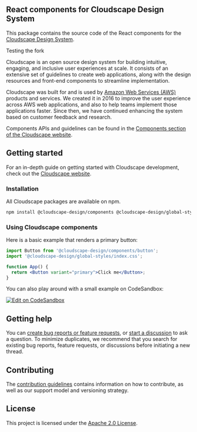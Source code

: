 ## React components for Cloudscape Design System

This package contains the source code of the React components for the [Cloudscape Design System](https://cloudscape.design/).

Testing the fork 

Cloudscape is an open source design system for building intuitive, engaging, and inclusive user experiences at scale. It consists of an extensive set of guidelines to create web applications, along with the design resources and front-end components to streamline implementation.

Cloudscape was built for and is used by [Amazon Web Services (AWS)](https://aws.amazon.com/) products and services. We created it in 2016 to improve the user experience across AWS web applications, and also to help teams implement those applications faster. Since then, we have continued enhancing the system based on customer feedback and research.

Components APIs and guidelines can be found in the [Components section of the Cloudscape website](https://cloudscape.design/components/).

## Getting started
For an in-depth guide on getting started with Cloudscape development, check out the [Cloudscape website](https://cloudscape.design/get-started/integration/using-cloudscape-components/).

### Installation
All Cloudscape packages are available on npm.

```sh
npm install @cloudscape-design/components @cloudscape-design/global-styles
```

### Using Cloudscape components
Here is a basic example that renders a primary button:

```jsx
import Button from '@cloudscape-design/components/button';
import '@cloudscape-design/global-styles/index.css';

function App() {
  return <Button variant="primary">Click me</Button>;
}
```

You can also play around with a small example on CodeSandbox:

[![Edit on CodeSandbox](https://codesandbox.io/static/img/play-codesandbox.svg)](https://codesandbox.io/s/cloudscape-design-system-react-javascript-ljs1t7)

## Getting help

You can [create bug reports or feature requests](https://github.com/cloudscape-design/components/issues/new/choose), or [start a discussion](https://github.com/cloudscape-design/components/discussions) to ask a question. To minimize duplicates, we recommend that you search for existing bug reports, feature requests, or discussions before initiating a new thread.

## Contributing

The [contribution guidelines](https://github.com/cloudscape-design/components/blob/main/CONTRIBUTING.md) contains information on how to contribute, as well as our support model and versioning strategy.

## License

This project is licensed under the [Apache 2.0 License](/LICENSE).

